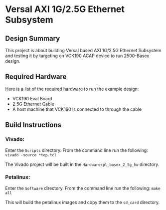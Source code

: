 # Versal AXI 1G/2.5G Ethernet Subsystem

## **Design Summary**
This project is about building Versal based AXI 1G/2.5G Ethernet Subsystem and testing it by targeting on VCK190 ACAP device to run 2500-Basex design.

## **Required Hardware**
Here is a list of the required hardware to run the example design:

- VCK190 Eval Board
- 2.5G Ethernet Cable
- A host machine that VCK190 is connected to through the cable

## **Build Instructions**
### **Vivado:**
Enter the `Scripts` directory. From the command line run the following:
`vivado -source *top.tcl`

The Vivado project will be built in the `Hardware/pl_basex_2_5g_hw` directory.

### **Petalinux:**
Enter the `Software` directory. From the command line run the following:
`make all`

This will build the petalinux images and copy them to the `sd_card` directory. 
